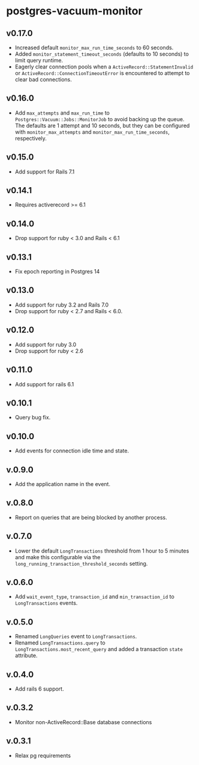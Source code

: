 # postgres-vacuum-monitor

## v0.17.0
- Increased default `monitor_max_run_time_seconds` to 60 seconds.
- Added `monitor_statement_timeout_seconds` (defaults to 10 seconds) to limit query runtime.
- Eagerly clear connection pools when a `ActiveRecord::StatementInvalid` or `ActiveRecord::ConnectionTimeoutError`
  is encountered to attempt to clear bad connections.

## v0.16.0
- Add `max_attempts` and `max_run_time` to `Postgres::Vacuum::Jobs::MonitorJob` to avoid backing up the queue. The
  defaults are 1 attempt and 10 seconds, but they can be configured with `monitor_max_attempts` and
  `monitor_max_run_time_seconds`, respectively.

## v0.15.0
- Add support for Rails 7.1

## v0.14.1
- Requires activerecord >= 6.1

## v0.14.0
- Drop support for ruby < 3.0 and Rails < 6.1

## v0.13.1
- Fix epoch reporting in Postgres 14

## v0.13.0
- Add support for ruby 3.2 and Rails 7.0
- Drop support for ruby < 2.7 and Rails < 6.0.

## v0.12.0
- Add support for ruby 3.0
- Drop support for ruby < 2.6

## v0.11.0
- Add support for rails 6.1

## v0.10.1
- Query bug fix.

## v0.10.0
- Add events for connection idle time and state.

## v.0.9.0
- Add the application name in the event.

## v.0.8.0
- Report on queries that are being blocked by another process.

## v.0.7.0
- Lower the default `LongTransactions` threshold from 1 hour to 5 minutes and make this configurable via
  the `long_running_transaction_threshold_seconds` setting.

## v.0.6.0
- Add `wait_event_type`, `transaction_id` and `min_transaction_id` to `LongTransactions` events.

## v.0.5.0
- Renamed `LongQueries` event to `LongTransactions`.
- Renamed `LongTransactions.query` to `LongTransactions.most_recent_query` and added a
  transaction `state` attribute.

## v.0.4.0
  - Add rails 6 support.

## v.0.3.2
  - Monitor non-ActiveRecord::Base database connections

## v.0.3.1
  - Relax pg requirements
